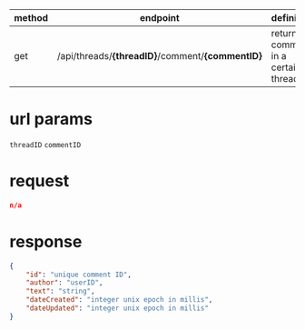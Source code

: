 method | endpoint | definition | 
-------| -------- | ---------- |
get    | /api/threads/**{threadID}**/comment/**{commentID}** | returns a comment in a certain thread

# url params
`threadID`
`commentID`

# request
```json
n/a
```

# response
```json
{
    "id": "unique comment ID",
    "author": "userID",
    "text": "string",
    "dateCreated": "integer unix epoch in millis",
    "dateUpdated": "integer unix epoch in millis"
}
```